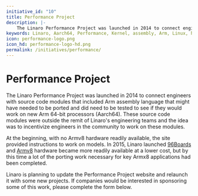 ```yaml
---
initiative_id: "10"
title: Performance Project
description: |-
    The Linaro Performance Project was launched in 2014 to connect engineers with source code modules that included Arm assembly language.
keywords: Linaro, Aarch64, Performance, Kernel, assembly, Arm, Linux, hardware
icon: performance-logo.png
icon_hd: performance-logo-hd.png
permalink: /initiatives/performance/
---
```

# Performance Project

The Linaro Performance Project was launched in 2014 to connect engineers with source code modules that included Arm assembly language that might have needed to be ported and did need to be tested to see if they would work on new Arm 64-bit processors (Aarch64). These source code modules were outside the remit of Linaro's engineering teams and the idea was to incentivize engineers in the community to work on these modules.

At the beginning, with no Armv8 hardware readily available, the site provided instructions to work on models. In 2015, Linaro launched [96Boards](http://www.96boards.org) and [Armv8](/initiatives/armv8/) hardware became more readily available at a lower cost, but by this time a lot of the porting work necessary for key Armx8 applications had been completed.

Linaro is planning to update the Performance Project website and relaunch it with some new projects. If companies would be interested in sponsoring some of this work, please complete the form below.
